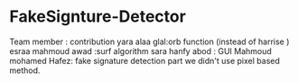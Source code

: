 # FakeSignture-Detector
Team member :   contribution
yara alaa glal:orb function (instead of harrise )
esraa mahmoud awad :surf algorithm
sara hanfy abod : GUI
Mahmoud mohamed Hafez: fake signature detection part
we didn't use pixel based  method.


